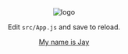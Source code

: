<div className="App">
      <header className="App-header">
        <img src={logo} className="App-logo" alt="logo" />
        <p>
          Edit <code>src/App.js</code> and save to reload.
        </p>
        <a
          className="App-link"
          href="#"
          target="_blank"
          rel="noopener noreferrer"
        >
          My name is Jay
        </a>
      </header>
    </div>
